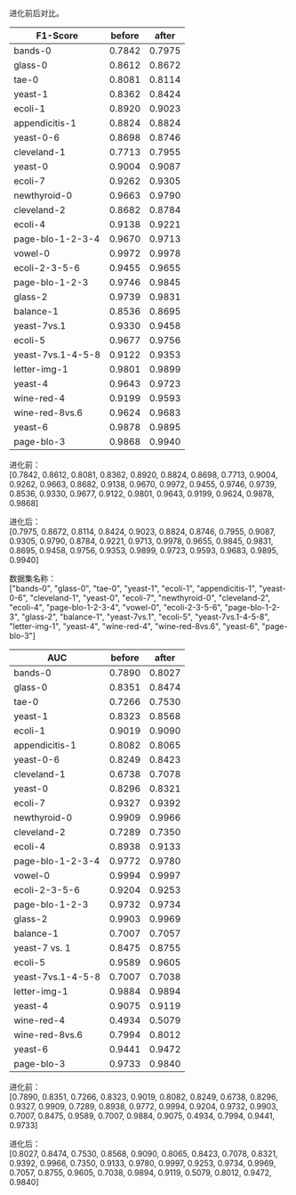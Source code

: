 进化前后对比。
   

|F1-Score   |before     |after
|---        |---        |---
|bands-0    |0.7842     |0.7975
|glass-0    |0.8612     |0.8672
|tae-0      |0.8081     |0.8114
|yeast-1    |0.8362     |0.8424
|ecoli-1    |0.8920     |0.9023
|appendicitis-1|0.8824  |0.8824
|yeast-0-6  |0.8698     |0.8746
|cleveland-1|0.7713     |0.7955
|yeast-0    |0.9004     |0.9087
|ecoli-7    |0.9262     |0.9305
|newthyroid-0|0.9663    |0.9790
|cleveland-2|0.8682     |0.8784
|ecoli-4    |0.9138     |0.9221
|page-blo-1-2-3-4|0.9670|0.9713
|vowel-0    |0.9972     |0.9978
|ecoli-2-3-5-6|0.9455   |0.9655
|page-blo-1-2-3|0.9746  |0.9845
|glass-2    |0.9739     |0.9831
|balance-1  |0.8536     |0.8695
|yeast-7vs.1|0.9330     |0.9458
|ecoli-5    |0.9677     |0.9756
|yeast-7vs.1-4-5-8|0.9122|0.9353
|letter-img-1|0.9801    |0.9899
|yeast-4    |0.9643     |0.9723  
|wine-red-4 |0.9199     |0.9593
|wine-red-8vs.6|0.9624  |0.9683
|yeast-6    |0.9878     |0.9895
|page-blo-3 |0.9868     |0.9940

进化前：   
[0.7842, 0.8612, 0.8081, 0.8362, 0.8920, 0.8824, 0.8698, 0.7713, 0.9004,
0.9262, 0.9663, 0.8682, 0.9138, 0.9670, 0.9972, 0.9455, 0.9746, 0.9739, 
0.8536, 0.9330, 0.9677, 0.9122, 0.9801, 0.9643, 0.9199, 0.9624, 0.9878,
0.9868]

进化后：   
[0.7975, 0.8672, 0.8114, 0.8424, 0.9023, 0.8824, 0.8746, 0.7955, 0.9087,
0.9305, 0.9790, 0.8784, 0.9221, 0.9713, 0.9978, 0.9655, 0.9845, 0.9831, 
0.8695, 0.9458, 0.9756, 0.9353, 0.9899, 0.9723, 0.9593, 0.9683, 0.9895,
0.9940]

数据集名称：   
["bands-0", "glass-0", "tae-0", "yeast-1", "ecoli-1", "appendicitis-1",
 "yeast-0-6", "cleveland-1", "yeast-0", "ecoli-7", "newthyroid-0", "cleveland-2", 
 "ecoli-4", "page-blo-1-2-3-4", "vowel-0", "ecoli-2-3-5-6", "page-blo-1-2-3", "glass-2",
 "balance-1", "yeast-7vs.1", "ecoli-5", "yeast-7vs.1-4-5-8", "letter-img-1",
 "yeast-4", "wine-red-4", "wine-red-8vs.6", "yeast-6", "page-blo-3"]
 

|AUC        |before     |after
|---        |---        |---
|bands-0    |0.7890     |0.8027
|glass-0    |0.8351     |0.8474
|tae-0      |0.7266     |0.7530
|yeast-1    |0.8323     |0.8568
|ecoli-1    |0.9019     |0.9090
|appendicitis-1|0.8082  |0.8065
|yeast-0-6  |0.8249     |0.8423
|cleveland-1|0.6738     |0.7078
|yeast-0    |0.8296     |0.8321
|ecoli-7    |0.9327     |0.9392
|newthyroid-0|0.9909    |0.9966
|cleveland-2|0.7289     |0.7350
|ecoli-4    |0.8938     |0.9133
|page-blo-1-2-3-4|0.9772|0.9780
|vowel-0    |0.9994     |0.9997
|ecoli-2-3-5-6|0.9204   |0.9253
|page-blo-1-2-3|0.9732  |0.9734
|glass-2    |0.9903     |0.9969
|balance-1  |0.7007     |0.7057
|yeast-7 vs. 1|0.8475   |0.8755
|ecoli-5    |0.9589     |0.9605
|yeast-7vs.1-4-5-8|0.7007|0.7038
|letter-img-1|0.9884    |0.9894
|yeast-4    |0.9075     |0.9119
|wine-red-4 |0.4934     |0.5079
|wine-red-8vs.6|0.7994  |0.8012
|yeast-6    |0.9441     |0.9472
|page-blo-3 |0.9733     |0.9840

进化前：   
[0.7890, 0.8351, 0.7266, 0.8323, 0.9019, 0.8082, 0.8249, 0.6738, 0.8296, 0.9327,
0.9909, 0.7289, 0.8938, 0.9772, 0.9994, 0.9204, 0.9732, 0.9903, 0.7007, 0.8475,
0.9589, 0.7007, 0.9884, 0.9075, 0.4934, 0.7994, 0.9441, 0.9733]


进化后：   
[0.8027, 0.8474, 0.7530, 0.8568, 0.9090, 0.8065, 0.8423, 0.7078, 0.8321, 0.9392,
0.9966, 0.7350, 0.9133, 0.9780, 0.9997, 0.9253, 0.9734, 0.9969, 0.7057, 0.8755, 
0.9605, 0.7038, 0.9894, 0.9119, 0.5079, 0.8012, 0.9472, 0.9840]